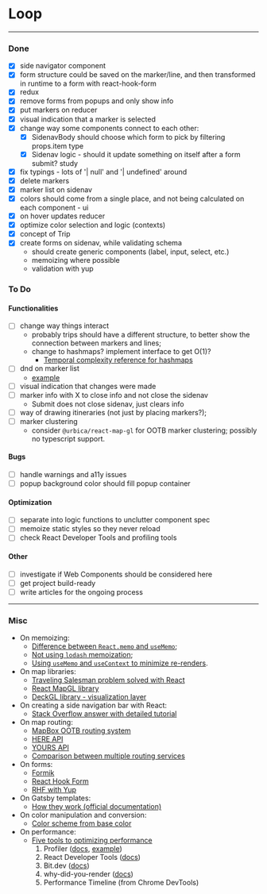 # Loop

---

### Done

- [x] side navigator component
- [x] form structure could be saved on the marker/line, and then transformed in runtime to a form with react-hook-form
- [x] redux
- [x] remove forms from popups and only show info
- [x] put markers on reducer
- [x] visual indication that a marker is selected
- [x] change way some components connect to each other:
  - [x] SidenavBody should choose which form to pick by filtering props.item type
  - [x] Sidenav logic - should it update something on itself after a form submit? study
- [x] fix typings - lots of '| null' and '| undefined' around
- [x] delete markers
- [x] marker list on sidenav
- [x] colors should come from a single place, and not being calculated on each component - ui
- [x] on hover updates reducer
- [x] optimize color selection and logic (contexts)
- [x] concept of Trip
- [x] create forms on sidenav, while validating schema
  - should create generic components (label, input, select, etc.)
  - memoizing where possible
  - validation with yup

### To Do

#### Functionalities

- [ ] change way things interact
  - probably trips should have a different structure, to better show the connection between markers and lines;
  - change to hashmaps? implement interface to get O(1)?
    - [Temporal complexity reference for hashmaps](https://adrianmejia.com/data-structures-time-complexity-for-beginners-arrays-hashmaps-linked-lists-stacks-queues-tutorial/)
- [ ] dnd on marker list
  - [example](https://codesandbox.io/s/k260nyxq9v?file=/index.js)
- [ ] visual indication that changes were made
- [ ] marker info with X to close info and not close the sidenav
  - Submit does not close sidenav, just clears info
- [ ] way of drawing itineraries (not just by placing markers?);
- [ ] marker clustering
  - consider `@urbica/react-map-gl` for OOTB marker clustering; possibly no typescript support.

#### Bugs

- [ ] handle warnings and a11y issues
- [ ] popup background color should fill popup container

#### Optimization

- [ ] separate into logic functions to unclutter component spec
- [ ] memoize static styles so they never reload
- [ ] check React Developer Tools and profiling tools

#### Other

- [ ] investigate if Web Components should be considered here
- [ ] get project build-ready
- [ ] write articles for the ongoing process

---

### Misc

- On memoizing:
  - [Difference between `React.memo` and `useMemo`](https://stackoverflow.com/questions/55466104/using-usememo-instead-of-react-memo-syntax-issue);
  - [Not using `lodash` memoization](https://dev.to/nioufe/you-should-not-use-lodash-for-memoization-3441);
  - [Using `useMemo` and `useContext` to minimize re-renders](https://github.com/facebook/react/issues/15156).
- On map libraries:
  - [Traveling Salesman problem solved with React](https://www.reddit.com/r/reactjs/comments/di9t67/i_made_an_interactive_solver_for_the_traveling/f3usd67/)
  - [React MapGL library](http://visgl.github.io/react-map-gl/)
  - [DeckGL library - visualization layer](https://deck.gl/#/)
- On creating a side navigation bar with React:
  - [Stack Overflow answer with detailed tutorial](https://stackoverflow.com/questions/39974486/accordion-sidebar-menu-using-nav-components-with-react-bootstrap)
- On map routing:
  - [MapBox OOTB routing system](https://docs.mapbox.com/api/navigation/)
  - [HERE API](https://developer.here.com/)
  - [YOURS API](https://wiki.openstreetmap.org/wiki/YOURS#API_users)
  - [Comparison between multiple routing services](https://wiki.openstreetmap.org/wiki/Routing/online_routers)
- On forms:
  - [Formik](https://jaredpalmer.com/formik/)
  - [React Hook Form](https://react-hook-form.com/get-started)
  - [RHF with Yup](https://codesandbox.io/s/928po918qr)
- On Gatsby templates:
  - [How they work (official documentation)](https://www.gatsbyjs.org/docs/building-with-components/#page-template-components)
- On color manipulation and conversion:
  - [Color scheme from base color](https://bgrins.github.io/TinyColor/)
- On performance:
  - [Five tools to optimizing performance](https://blog.bitsrc.io/5-recommended-tools-for-optimizing-performance-in-reactjs-29eb2a3ec46d)
    1. Profiler ([docs](https://reactjs.org/docs/profiler.html), [example](https://codesandbox.io/s/agitated-violet-ojlur))
    2. React Developer Tools ([docs](https://chrome.google.com/webstore/detail/react-developer-tools/fmkadmapgofadopljbjfkapdkoienihi?hl=en))
    3. Bit.dev ([docs](https://bit.dev/))
    4. why-did-you-render ([docs](https://github.com/welldone-software/why-did-you-render))
    5. Performance Timeline (from Chrome DevTools)
